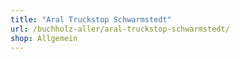 ```yaml
---
title: "Aral Truckstop Schwarmstedt"
url: /buchholz-aller/aral-truckstop-schwarmstedt/
shop: Allgemein
---
```

